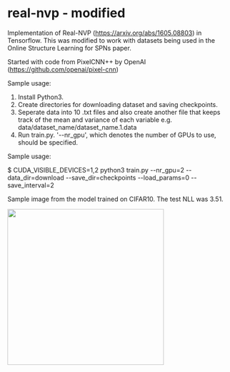 # real-nvp - modified
Implementation of Real-NVP (https://arxiv.org/abs/1605.08803) in Tensorflow.
This was modified to work with datasets being used in the Online Structure Learning for SPNs paper. 

Started with code from PixelCNN++ by OpenAI (https://github.com/openai/pixel-cnn)

Sample usage:

1. Install Python3. 
2. Create directories for downloading dataset and saving checkpoints. 
3. Seperate data into 10 .txt files and also create another file that keeps track of the mean and variance of each variable e.g. data/dataset_name/dataset_name.1.data 
4. Run train.py. '--nr_gpu', which denotes the number of GPUs to use, should be specified. 

Sample usage: 

$ CUDA_VISIBLE_DEVICES=1,2 python3 train.py --nr_gpu=2 --data_dir=download --save_dir=checkpoints --load_params=0 --save_interval=2

Sample image from the model trained on CIFAR10. The test NLL was 3.51. 

<img src="https://github.com/taesung89/real-nvp/raw/master/cifar_sample.png" width="350">
